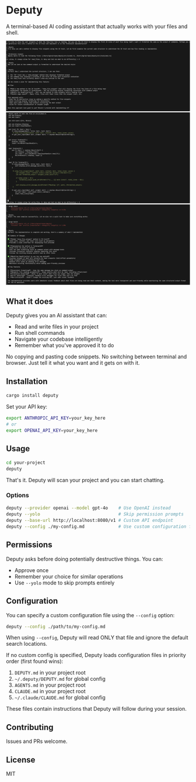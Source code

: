 # Deputy

A terminal-based AI coding assistant that actually works with your files and shell.

![](assets/e1.png)
![](assets/e2.png)
![](assets/e3.png)

## What it does

Deputy gives you an AI assistant that can:
- Read and write files in your project
- Run shell commands 
- Navigate your codebase intelligently
- Remember what you've approved it to do

No copying and pasting code snippets. No switching between terminal and browser. Just tell it what you want and it gets on with it.

## Installation

```bash
cargo install deputy
```

Set your API key:
```bash
export ANTHROPIC_API_KEY=your_key_here
# or
export OPENAI_API_KEY=your_key_here
```

## Usage

```bash
cd your-project
deputy
```

That's it. Deputy will scan your project and you can start chatting.

### Options

```bash
deputy --provider openai --model gpt-4o    # Use OpenAI instead
deputy --yolo                              # Skip permission prompts
deputy --base-url http://localhost:8080/v1 # Custom API endpoint
deputy --config ./my-config.md             # Use custom configuration file
```

## Permissions

Deputy asks before doing potentially destructive things. You can:
- Approve once
- Remember your choice for similar operations
- Use `--yolo` mode to skip prompts entirely

## Configuration

You can specify a custom configuration file using the `--config` option:

```bash
deputy --config ./path/to/my-config.md
```

When using `--config`, Deputy will read ONLY that file and ignore the default search locations.

If no custom config is specified, Deputy loads configuration files in priority order (first found wins):

1. `DEPUTY.md` in your project root
2. `~/.deputy/DEPUTY.md` for global config
3. `AGENTS.md` in your project root
4. `CLAUDE.md` in your project root  
5. `~/.claude/CLAUDE.md` for global config

These files contain instructions that Deputy will follow during your session.

## Contributing

Issues and PRs welcome.

## License

MIT